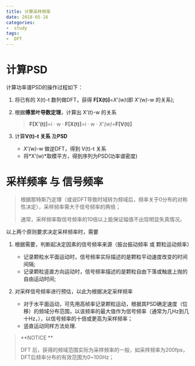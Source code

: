 ```yaml
---
title: 计算采样频率
date: 2018-05-16
categories: 
-  study
tags:
-  DFT
---
```


# 计算PSD

计算功率谱PSD的操作过程如下：



1. 将已有的 X(t)-t 数列做DFT，获得 **F[**X(t)**]**=*X’(w)*(即 *X’(w)*-w 的关系); 

   

2. 根据**傅里叶导数定理**，计算出 X‘(t)-w 的关系

   > **F[**X'(t)**]**=i · w · **F[**X(t)**]**=i · w · *X’(w)*=**F[**V(t)**]**

   

3. 计算**V(t)-t 关系** 及**PSD**

   - *X’(w)*-w 做逆DFT，得到 V(t)-t 关系
   - 将*X’(w)*取模平方，得到序列为PSD(功率谱密度)



# 采样频率 与 信号频率

> 根据那特斯乃定理（或说DFT导致时域转为频域后，频率关于0分布的对称性决定），采样频率需大于信号频率的两倍；<br>
>
> 通常，采样频率取信号频率的10倍以上能保证幅值不出现明显失真情况。



以上两个原则要求决定采样频率时，需要

1. 根据需要，判断起决定因素的信号频率来源（振台振动频率 或 颗粒运动频率）

   - 记录颗粒水平面运动时，信号频率实际描述的是颗粒平动速度改变的时间间隔;
   - 记录颗粒竖直方向运动时，信号频率描述的是颗粒自由下落或触底上抛的自由运动时间;

2. 对采样信号频率进行预估，以此为根据决定采样频率

   - 对于水平面运动，可先用高帧率记录颗粒运动，根据其PSD确定速度（位移）的频域分布范围，以该频率的最大值作为信号频率（通常为几Hz到几十Hz，），以信号频率的十倍或更高为采样频率；
   - 竖直运动同样方法处理.

   



> **NOTICE **
>
> DFT 后，获得的频域范围实际为采样频率的一般，如采样频率为200fps，DFT后频率分布的有效范围为0~100Hz；

